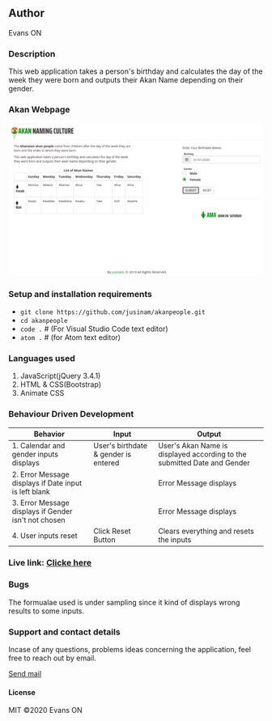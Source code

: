 ## Author
Evans ON

### Description
This web application takes a person's birthday and calculates the day of the week they were born and outputs their Akan Name depending on their gender.

### Akan Webpage
![Camouflage](media/readme.png)

### Setup and installation requirements
- `git clone https://github.com/jusinam/akanpeople.git`
- `cd akanpeople`
- `code .` # (For Visual Studio Code text editor)
- `atom .` # (for Atom text editor)

### Languages used
1. JavaScript(jQuery 3.4.1)
2. HTML & CSS(Bootstrap)
3. Animate CSS

### Behaviour Driven Development
| Behavior | Input | Output |
|----------|-------|--------|
|1. Calendar and gender inputs displays | User's birthdate & gender is entered | User's Akan Name is displayed according to the submitted Date and Gender |
|2. Error Message displays if Date input is left blank | | Error Message displays |
|3. Error Message displays if Gender isn't not chosen | | Error Message displays |
|4. User inputs reset | Click Reset Button | Clears everything and resets the inputs |

<!-- 
### Development

Want to contribute? Great!

To fix a bug or enhance an existing module, follow these steps:
- Fork the repo
- Create a new branch (git checkout -b 'new-branch')
- Make the appropriate changes in the files
- Add changes to reflect the changes made
- Commit your changes (git commit -am 'new-branch')
- Push to the branch (git push origin 'new-branch')
- Create a Pull Request -->


### Live link: [Clicke here](https://jusinam.github.io/akanpeople/)

### Bugs
The formualae used is under sampling since it kind of displays wrong results to some inputs.

### Support and contact details
Incase of any questions, problems ideas concerning the application, feel free to reach out by email.

[Send mail](mailto:evansonchagwa01@gmail.com)

#### License
MIT
&copy;2020 Evans ON
